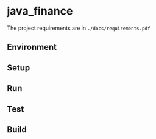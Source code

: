 # java_finance

The project requirements are in `./docs/requirements.pdf`

## Environment

## Setup

## Run

## Test

## Build

